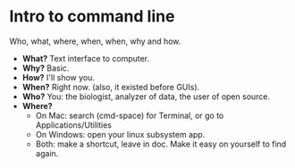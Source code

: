 # Intro to command line
Who, what, where, when, when, why and how. 

 - **What?**
Text interface to computer. 
 - **Why?**
Basic. 
 - **How?**
I'll show you. 
 - **When?**
Right now. (also, it existed before GUIs). 
 - **Who?**
You: the biologist, analyzer of data, the user of open source. 
 - **Where?**
   - On Mac: search (cmd-space) for Terminal, or go to Applications/Utilities
   -  On Windows: open your linux subsystem app.
   -  Both: make a shortcut, leave in doc. Make it easy on yourself to find again.


